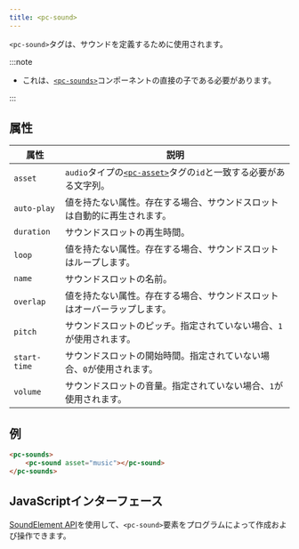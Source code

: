 ```yaml
---
title: <pc-sound>
---
```


`<pc-sound>`タグは、サウンドを定義するために使用されます。

:::note

* これは、[`<pc-sounds>`](../pc-sounds)コンポーネントの直接の子である必要があります。

:::

## 属性

| 属性 | 説明 |
| --- | --- |
| `asset` | `audio`タイプの[`<pc-asset>`](../pc-asset)タグの`id`と一致する必要がある文字列。 |
| `auto-play` | 値を持たない属性。存在する場合、サウンドスロットは自動的に再生されます。 |
| `duration` | サウンドスロットの再生時間。 |
| `loop` | 値を持たない属性。存在する場合、サウンドスロットはループします。 |
| `name` | サウンドスロットの名前。 |
| `overlap` | 値を持たない属性。存在する場合、サウンドスロットはオーバーラップします。 |
| `pitch` | サウンドスロットのピッチ。指定されていない場合、`1`が使用されます。 |
| `start-time` | サウンドスロットの開始時間。指定されていない場合、`0`が使用されます。 |
| `volume` | サウンドスロットの音量。指定されていない場合、`1`が使用されます。 |

## 例

```html
<pc-sounds>
    <pc-sound asset="music"></pc-sound>
</pc-sounds>
```

## JavaScriptインターフェース

[SoundElement API](https://api.playcanvas.com/classes/EngineWebComponents.SoundElement.html)を使用して、`<pc-sound>`要素をプログラムによって作成および操作できます。
